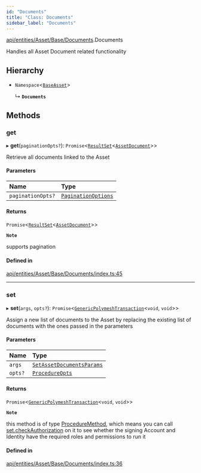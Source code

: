 ```yaml
---
id: "Documents"
title: "Class: Documents"
sidebar_label: "Documents"
---
```


[api/entities/Asset/Base/Documents](../../../../../../modules/API/Entities/Asset/Base/Documents/Documents.md).Documents

Handles all Asset Document related functionality

## Hierarchy

- `Namespace`\<[`BaseAsset`](../BaseAsset/BaseAsset.md)\>

  ↳ **`Documents`**

## Methods

### get

▸ **get**(`paginationOpts?`): `Promise`\<[`ResultSet`](../../../../../../interfaces/API/Entities/Types/ResultSet/ResultSet.md)\<[`AssetDocument`](../../../../../../interfaces/API/Entities/Asset/Types/AssetDocument/AssetDocument.md)\>\>

Retrieve all documents linked to the Asset

#### Parameters

| Name | Type |
| :------ | :------ |
| `paginationOpts?` | [`PaginationOptions`](../../../../../../interfaces/API/Entities/Types/PaginationOptions/PaginationOptions.md) |

#### Returns

`Promise`\<[`ResultSet`](../../../../../../interfaces/API/Entities/Types/ResultSet/ResultSet.md)\<[`AssetDocument`](../../../../../../interfaces/API/Entities/Asset/Types/AssetDocument/AssetDocument.md)\>\>

**`Note`**

supports pagination

#### Defined in

[api/entities/Asset/Base/Documents/index.ts:45](https://github.com/PolymeshAssociation/polymesh-sdk/blob/8a9158669/src/api/entities/Asset/Base/Documents/index.ts#L45)

___

### set

▸ **set**(`args`, `opts?`): `Promise`\<[`GenericPolymeshTransaction`](../../../../../../modules/API/Procedures/Types/Types.md#genericpolymeshtransaction)\<`void`, `void`\>\>

Assign a new list of documents to the Asset by replacing the existing list of documents with the ones passed in the parameters

#### Parameters

| Name | Type |
| :------ | :------ |
| `args` | [`SetAssetDocumentsParams`](../../../../../../interfaces/API/Procedures/Types/SetAssetDocumentsParams/SetAssetDocumentsParams.md) |
| `opts?` | [`ProcedureOpts`](../../../../../../interfaces/API/Procedures/Types/ProcedureOpts/ProcedureOpts.md) |

#### Returns

`Promise`\<[`GenericPolymeshTransaction`](../../../../../../modules/API/Procedures/Types/Types.md#genericpolymeshtransaction)\<`void`, `void`\>\>

**`Note`**

this method is of type [ProcedureMethod](../../../../../../interfaces/API/Procedures/Types/ProcedureMethod/ProcedureMethod.md), which means you can call [set.checkAuthorization](../../../../../../interfaces/API/Procedures/Types/ProcedureMethod/ProcedureMethod.md#checkauthorization)
  on it to see whether the signing Account and Identity have the required roles and permissions to run it

#### Defined in

[api/entities/Asset/Base/Documents/index.ts:36](https://github.com/PolymeshAssociation/polymesh-sdk/blob/8a9158669/src/api/entities/Asset/Base/Documents/index.ts#L36)
